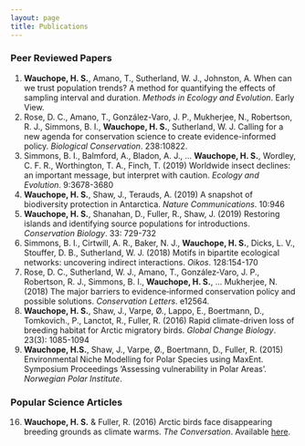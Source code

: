 ```yaml
---
layout: page
title: Publications
---
```

### Peer Reviewed Papers

1.	**Wauchope, H. S.**, Amano, T., Sutherland, W. J., Johnston, A. When can we trust population trends? A method for quantifying the effects of sampling interval and duration. *Methods in Ecology and Evolution*. Early View. 
2.	Rose, D. C., Amano, T., González-Varo, J. P., Mukherjee, N., Robertson, R. J., Simmons, B. I., **Wauchope, H. S.**, Sutherland, W. J. Calling for a new agenda for conservation science to create evidence-informed policy. *Biological Conservation*. 238:10822.
3.	Simmons, B. I., Balmford, A., Bladon, A. J., ... **Wauchope, H. S.**, Wordley, C. F. R., Worthington, T. A., Finch, T. (2019) Worldwide insect declines: an important message, but interpret with caution. *Ecology and Evolution*. 9:3678-3680
4.	**Wauchope, H. S.**, Shaw, J., Terauds, A. (2019) A snapshot of biodiversity protection in Antarctica. *Nature Communications*. 10:946
5.	**Wauchope, H. S.**, Shanahan, D., Fuller, R., Shaw, J. (2019) Restoring islands and identifying source populations for introductions. *Conservation Biology*. 33: 729-732
6.	Simmons, B. I., Cirtwill, A. R., Baker, N. J., **Wauchope, H. S.**, Dicks, L. V., Stouffer, D. B., Sutherland, W. J. (2018) Motifs in bipartite ecological networks: uncovering indirect interactions. *Oikos*. 128:154-170
7.	Rose, D. C., Sutherland, W. J., Amano, T., González‐Varo, J. P., Robertson, R. J., Simmons, B. I., **Wauchope, H. S.**, ... Mukherjee, N. (2018) The major barriers to evidence‐informed conservation policy and possible solutions. *Conservation Letters*. e12564.
8.	**Wauchope, H. S.**, Shaw, J., Varpe, Ø., Lappo, E., Boertmann, D., Tomkovich., P., Lanctot, R., Fuller, R. (2016) Rapid climate-driven loss of breeding habitat for Arctic migratory birds. *Global Change Biology*. 23(3): 1085-1094  
9.	**Wauchope, H.S.**, Shaw, J., Varpe, Ø., Boertmann, D., Fuller, R. (2015) Environmental Niche Modelling for Polar Species using MaxEnt. Symposium Proceedings ‘Assessing vulnerability in Polar Areas’. *Norwegian Polar Institute*.

### Popular Science Articles

16.	**Wauchope, H. S.** & Fuller, R. (2016) Arctic birds face disappearing breeding grounds as climate warms. *The Conversation*. Available [here](https://theconversation.com/arctic-birds-face-disappearing-breeding-grounds-as-climate-warms-62656).
